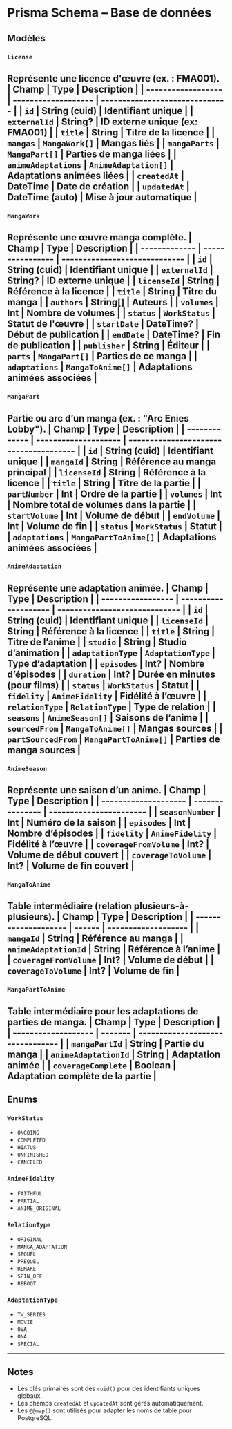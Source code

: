 # Prisma Schema – Base de données
## Modèles
### `License`
Représente une licence d'œuvre (ex. : FMA001).
| Champ              | Type                | Description                    |
| ------------------ | ------------------- | ------------------------------ |
| `id`               | String (cuid)       | Identifiant unique             |
| `externalId`       | String?             | ID externe unique (ex: FMA001) |
| `title`            | String              | Titre de la licence            |
| `mangas`           | `MangaWork[]`       | Mangas liés                    |
| `mangaParts`       | `MangaPart[]`       | Parties de manga liées         |
| `animeAdaptations` | `AnimeAdaptation[]` | Adaptations animées liées      |
| `createdAt`        | DateTime            | Date de création               |
| `updatedAt`        | DateTime (auto)     | Mise à jour automatique        |
---
### `MangaWork`
Représente une œuvre manga complète.
| Champ         | Type             | Description                   |
| ------------- | ---------------- | ----------------------------- |
| `id`          | String (cuid)    | Identifiant unique            |
| `externalId`  | String?          | ID externe unique             |
| `licenseId`   | String           | Référence à la licence        |
| `title`       | String           | Titre du manga                |
| `authors`     | String\[]        | Auteurs                       |
| `volumes`     | Int              | Nombre de volumes             |
| `status`      | `WorkStatus`     | Statut de l'œuvre             |
| `startDate`   | DateTime?        | Début de publication          |
| `endDate`     | DateTime?        | Fin de publication            |
| `publisher`   | String           | Éditeur                       |
| `parts`       | `MangaPart[]`    | Parties de ce manga           |
| `adaptations` | `MangaToAnime[]` | Adaptations animées associées |
---
### `MangaPart`
Partie ou arc d’un manga (ex. : "Arc Enies Lobby").
| Champ         | Type                 | Description                            |
| ------------- | -------------------- | -------------------------------------- |
| `id`          | String (cuid)        | Identifiant unique                     |
| `mangaId`     | String               | Référence au manga principal           |
| `licenseId`   | String               | Référence à la licence                 |
| `title`       | String               | Titre de la partie                     |
| `partNumber`  | Int                  | Ordre de la partie                     |
| `volumes`     | Int                  | Nombre total de volumes dans la partie |
| `startVolume` | Int                  | Volume de début                        |
| `endVolume`   | Int                  | Volume de fin                          |
| `status`      | `WorkStatus`         | Statut                                 |
| `adaptations` | `MangaPartToAnime[]` | Adaptations animées associées          |
---
### `AnimeAdaptation`
Représente une adaptation animée.
| Champ             | Type                 | Description                   |
| ----------------- | -------------------- | ----------------------------- |
| `id`              | String (cuid)        | Identifiant unique            |
| `licenseId`       | String               | Référence à la licence        |
| `title`           | String               | Titre de l’anime              |
| `studio`          | String               | Studio d’animation            |
| `adaptationType`  | `AdaptationType`     | Type d’adaptation             |
| `episodes`        | Int?                 | Nombre d’épisodes             |
| `duration`        | Int?                 | Durée en minutes (pour films) |
| `status`          | `WorkStatus`         | Statut                        |
| `fidelity`        | `AnimeFidelity`      | Fidélité à l’œuvre            |
| `relationType`    | `RelationType`       | Type de relation              |
| `seasons`         | `AnimeSeason[]`      | Saisons de l’anime            |
| `sourcedFrom`     | `MangaToAnime[]`     | Mangas sources                |
| `partSourcedFrom` | `MangaPartToAnime[]` | Parties de manga sources      |
---
### `AnimeSeason`
Représente une saison d’un anime.
| Champ                | Type            | Description             |
| -------------------- | --------------- | ----------------------- |
| `seasonNumber`       | Int             | Numéro de la saison     |
| `episodes`           | Int             | Nombre d’épisodes       |
| `fidelity`           | `AnimeFidelity` | Fidélité à l’œuvre      |
| `coverageFromVolume` | Int?            | Volume de début couvert |
| `coverageToVolume`   | Int?            | Volume de fin couvert   |
---
### `MangaToAnime`
Table intermédiaire (relation plusieurs-à-plusieurs).
| Champ                | Type   | Description         |
| -------------------- | ------ | ------------------- |
| `mangaId`            | String | Référence au manga  |
| `animeAdaptationId`  | String | Référence à l’anime |
| `coverageFromVolume` | Int?   | Volume de début     |
| `coverageToVolume`   | Int?   | Volume de fin       |
---
### `MangaPartToAnime`
Table intermédiaire pour les adaptations de parties de manga.
| Champ               | Type    | Description                      |
| ------------------- | ------- | -------------------------------- |
| `mangaPartId`       | String  | Partie du manga                  |
| `animeAdaptationId` | String  | Adaptation animée                |
| `coverageComplete`  | Boolean | Adaptation complète de la partie |
---
## Enums
### `WorkStatus`
* `ONGOING`
* `COMPLETED`
* `HIATUS`
* `UNFINISHED`
* `CANCELED`
### `AnimeFidelity`
* `FAITHFUL`
* `PARTIAL`
* `ANIME_ORIGINAL`
### `RelationType`
* `ORIGINAL`
* `MANGA_ADAPTATION`
* `SEQUEL`
* `PREQUEL`
* `REMAKE`
* `SPIN_OFF`
* `REBOOT`
### `AdaptationType`
* `TV_SERIES`
* `MOVIE`
* `OVA`
* `ONA`
* `SPECIAL`
---
## Notes
* Les clés primaires sont des `cuid()` pour des identifiants uniques globaux.
* Les champs `createdAt` et `updatedAt` sont gérés automatiquement.
* Les `@@map()` sont utilisés pour adapter les noms de table pour PostgreSQL.